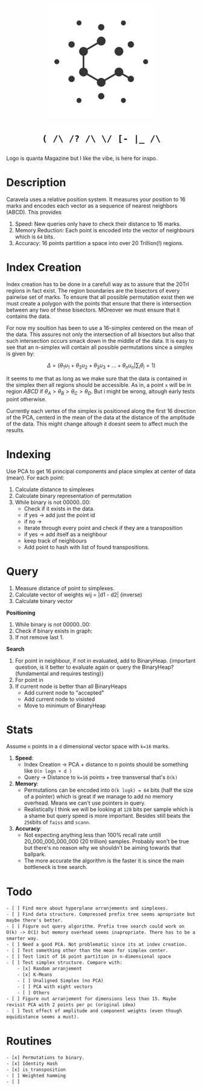 
<h1 align=center>
<img width=300 src="assets/caravela_logo_placeholder.jpeg">
<p><code>( /\ /? /\ \/ [- |_ /\</code></p>
</h1>

<p>Logo is quanta Magazine but I like the vibe, is here for inspo.</p>


# Description
Caravela uses a relative position system. It measures your position to 16 marks and encodes each vector as a sequence of nearest neighbors (ABCD). This provides
1. Speed: New queries only have to check their distance to 16 marks.
2. Memory Reduction: Each point is encoded into the vector of neighbours which is `64` bits.
3. Accuracy: 16 points partition a space into over 20 Trillion(!) regions.

# Index Creation
Index creation has to be done in a carefull way as to assure that the 20Trl regions in fact exist. The region boundaries are the bisectors of every pairwise set of marks. To ensure that all possible permutation exist then we must create a polygon with the points that ensure that there is intersection between any two of these bisectors. MOreover we must ensure that it contains the data.

For now my soultion has been to use a 16-simplex centered on the mean of the data. This assures not only the intersection of all bisectors but allso that such intersection occurs smack down in the middle of the data.
It is easy to see that an n-simplex will contain all possible permutations since a simplex is given by:

$$ \Delta = \left( \theta_1u_1 + \theta_2u_2 + \theta_3u_3 + \dots + \theta_nu_n \middle| \sum_i \theta_i =1\right)$$

It seems to me that as long as we make sure that the data is contained in the simplex then all regions should be accessible. As in, a point `x` will be in region $ABCD$ if $\theta_A > \theta_B > \theta_C > \theta_D$. But i might be wrong, altough early tests point otherwise.

Currently each vertex of the simplex is positioned along the first 16 direction of the PCA, centerd in the mean of the data at the distance of the amplitude of the data. This might change altough it doesnt seem to affect much the results.

# Indexing
Use PCA to get 16 principal components and place simplex at center of data (mean).
For each point:
1. Calculate distance to simplexes
2. Calculate binary representation of permutation
3. While binary is not 00000..00:
    - Check if it exists in the data.
    - if yes -> add just the point id
    - if no ->
    - Iterate through every point and check if they are a transposition
    - if yes -> add itself as a neighbour
    - keep track of neighbours
    - Add point to hash with list of found transpositions.


# Query

1. Measure distance of point to simplexes.
2. Calculate vector of weights wij = |d1 - d2| (inverse)
3. Calculate binary vector

**Positioning**
1. While binary is not 00000..00:
2. Check if binary exists in graph:
3. If not remove last 1.

**Search**
1. For point in neighbour, if not in evaluated, add to BinaryHeap.
{important question, is it better to evaluate again or query the BinaryHeap? (fundamental and requires testing)}
2. For point in
2. If current node is better than all BinaryHeaps
    - Add current node to "accepted"
    - Add current node to visisted
    - Move to minimum of BinaryHeap


# Stats
Assume `n` points in a `d` dimensional vector space with `k=16` marks. 
1. **Speed**:
    - Index Creation -> PCA + distance to n points should be something like `O(n logn + d )`
    - Query -> Distance to `k=16` points + tree transversal that's `O(k)`
2. **Memory**:
    - Permutations can be encoded into `O(k logk) = 64` bits (half the size of a pointer) which is great if we manage to add no memory overhead. Means we can't use pointers in query.
    - Realistically I think we will be looking at `128` bits per sample which is a shame but query speed is more important. Besides still beats the `256`bits of `faiss` and `scann`.
3. **Accuracy**:
    - Not expecting anything less than 100% recall rate untill 20_000_000_000_000 (20 trillion) samples. Probably won't be true but there's no reason why we shouldn't be aiming towards that ballpark.
    - The more accurate the algorithm is the faster it is since the main bottleneck is tree search.

# Todo
    - [ ] Find more about hyperplane arranjements and simplexes.
    - [ ] Find data structure. Compressed prefix tree seems apropriate but maybe there's better.
    - [ ] Figure out query algorithm. Prefix tree search could work on O(k) -> O(1) but memory overhead seems inapropriate. There has to be a smarter way.
    - [ ] Need a good PCA. Not problematic since its at index creation.
    - [ ] Test something other than the mean for simplex center.   
    - [ ] Test limit of 16 point partition in n-dimensional space
    - [ ] Test simplex structure. Compare with:
        - [x] Random arranjement
        - [x] K-Means
        - [ ] Unaligned Simplex (no PCA)
        - [ ] PCA with eight vectors
        - [ ] Others
    - [ ] Figure out arranjement for dimensions less than 15. Maybe revisit PCA with 2 points per pc (original idea)
    - [ ] Test effect of amplitude and component weights (even though equidistance seems a must).

# Routines
    - [x] Permutations to binary.
    - [x] Identity Hash
    - [x] is_transposition
    - [ ] Weighted hamming
    - [ ] 


